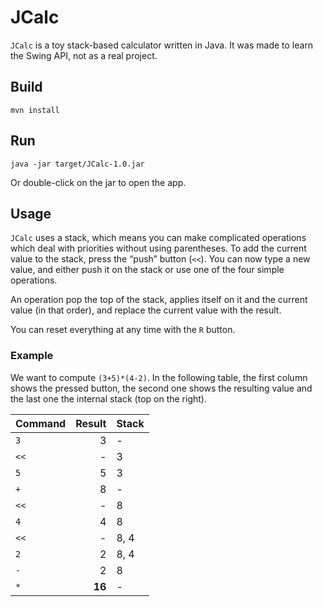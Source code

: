 # JCalc

`JCalc` is a toy stack-based calculator written in Java. It was made to learn
the Swing API, not as a real project.

## Build

    mvn install

## Run

    java -jar target/JCalc-1.0.jar

Or double-click on the jar to open the app.

## Usage

`JCalc` uses a stack, which means you can make complicated operations which
deal with priorities without using parentheses. To add the current value to the
stack, press the “push” button (`<<`). You can now type a new value, and either
push it on the stack or use one of the four simple operations.

An operation pop the top of the stack, applies itself on it and the current
value (in that order), and replace the current value with the result.

You can reset everything at any time with the `R` button.

### Example

We want to compute `(3+5)*(4-2)`. In the following table, the first column shows
the pressed button, the second one shows the resulting value and the last one
the internal stack (top on the right).

| Command | Result | Stack |
|---------|-------:|:------|
| `3`     |      3 | -     |
| `<<`    |      - | 3     |
| `5`     |      5 | 3     |
| `+`     |      8 | -     |
| `<<`    |      - | 8     |
| `4`     |      4 | 8     |
| `<<`    |      - | 8, 4  |
| `2`     |      2 | 8, 4  |
| `-`     |      2 | 8     |
| `*`     | **16** | -     |


